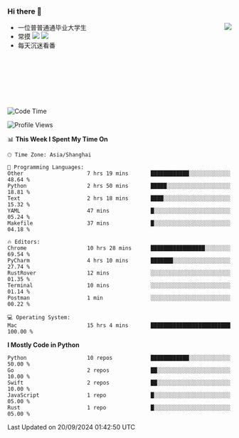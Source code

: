 ### Hi there 👋


<a href="https://github.com/yanlc39">
  <img align="right" src="https://github-readme-stats.vercel.app/api?username=yanlc39&show_icons=true&hide_border=true&icon_color=586069&title_color=a0a9af">
</a>

- 一位普普通通毕业大学生
- 常摸 ![](https://img.shields.io/badge/-Python-3e74a2?style=flat-square&logo=Python&logoColor=fff) ![](https://img.shields.io/badge/-C%2B%2B-brightgreen?style=flat-square)
- 每天沉迷看番



<br><br><br><br><br><br>


<!--START_SECTION:waka-->
![Code Time](http://img.shields.io/badge/Code%20Time-350%20hrs%2054%20mins-blue)

![Profile Views](http://img.shields.io/badge/Profile%20Views-0-blue)

📊 **This Week I Spent My Time On** 

```text
🕑︎ Time Zone: Asia/Shanghai

💬 Programming Languages: 
Other                    7 hrs 19 mins       ████████████░░░░░░░░░░░░░   48.64 % 
Python                   2 hrs 50 mins       █████░░░░░░░░░░░░░░░░░░░░   18.81 % 
Text                     2 hrs 18 mins       ████░░░░░░░░░░░░░░░░░░░░░   15.32 % 
YAML                     47 mins             █░░░░░░░░░░░░░░░░░░░░░░░░   05.24 % 
Makefile                 37 mins             █░░░░░░░░░░░░░░░░░░░░░░░░   04.18 % 

🔥 Editors: 
Chrome                   10 hrs 28 mins      █████████████████░░░░░░░░   69.54 % 
PyCharm                  4 hrs 10 mins       ███████░░░░░░░░░░░░░░░░░░   27.74 % 
RustRover                12 mins             ░░░░░░░░░░░░░░░░░░░░░░░░░   01.35 % 
Terminal                 10 mins             ░░░░░░░░░░░░░░░░░░░░░░░░░   01.14 % 
Postman                  1 min               ░░░░░░░░░░░░░░░░░░░░░░░░░   00.22 % 

💻 Operating System: 
Mac                      15 hrs 4 mins       █████████████████████████   100.00 % 
```

**I Mostly Code in Python** 

```text
Python                   10 repos            ████████████░░░░░░░░░░░░░   50.00 % 
Go                       2 repos             ██░░░░░░░░░░░░░░░░░░░░░░░   10.00 % 
Swift                    2 repos             ██░░░░░░░░░░░░░░░░░░░░░░░   10.00 % 
JavaScript               1 repo              █░░░░░░░░░░░░░░░░░░░░░░░░   05.00 % 
Rust                     1 repo              █░░░░░░░░░░░░░░░░░░░░░░░░   05.00 % 
```




 Last Updated on 20/09/2024 01:42:50 UTC
<!--END_SECTION:waka-->
